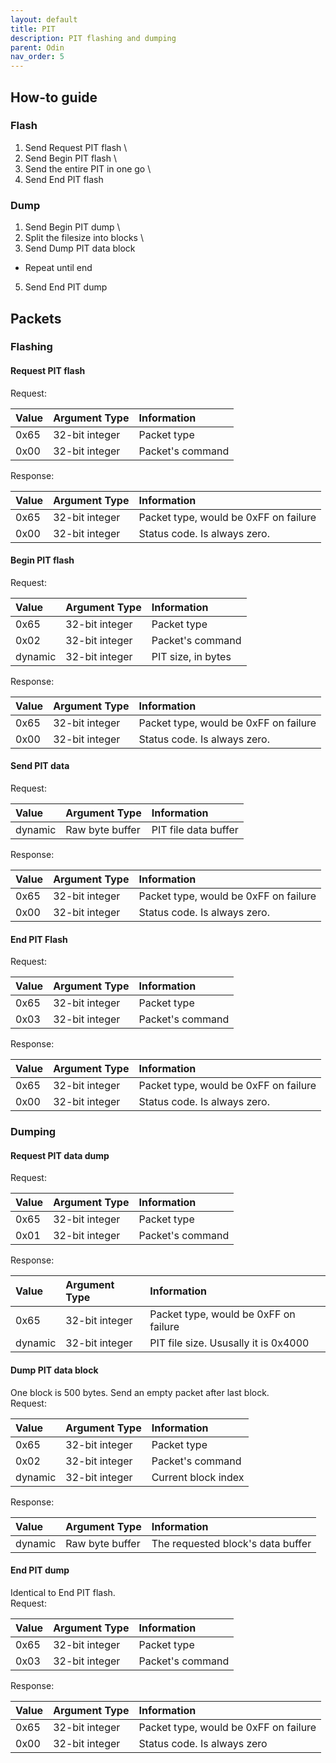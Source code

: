 ```yaml
---
layout: default
title: PIT
description: PIT flashing and dumping 
parent: Odin
nav_order: 5
---
```


## How-to guide
### Flash
1) Send Request PIT flash \
2) Send Begin PIT flash \
3) Send the entire PIT in one go \
4) Send End PIT flash
### Dump
1) Send Begin PIT dump \
2) Split the filesize into blocks \
3) Send Dump PIT data block
* Repeat until end

5) Send End PIT dump

## Packets
### Flashing
#### Request PIT flash
Request:

| Value        | Argument Type     | Information                 |
|:-------------|:------------------|:----------------------------|
| 0x65         | 32-bit integer    | Packet type                 |
| 0x00         | 32-bit integer    | Packet's command            |

Response:

| Value        | Argument Type     | Information                                 |
|:-------------|:------------------|:--------------------------------------------|
| 0x65         | 32-bit integer    | Packet type, would be 0xFF on failure       |
| 0x00         | 32-bit integer    | Status code. Is always zero.                |
#### Begin PIT flash
Request:

| Value        | Argument Type     | Information                 |
|:-------------|:------------------|:----------------------------|
| 0x65         | 32-bit integer    | Packet type                 |
| 0x02         | 32-bit integer    | Packet's command            |
| dynamic      | 32-bit integer    | PIT size, in bytes          |

Response:

| Value        | Argument Type     | Information                                 |
|:-------------|:------------------|:--------------------------------------------|
| 0x65         | 32-bit integer    | Packet type, would be 0xFF on failure       |
| 0x00         | 32-bit integer    | Status code. Is always zero.                |
#### Send PIT data
Request:

| Value        | Argument Type     | Information                 |
|:-------------|:------------------|:----------------------------|
| dynamic      | Raw byte buffer   | PIT file data buffer        |

Response:

| Value        | Argument Type     | Information                                 |
|:-------------|:------------------|:--------------------------------------------|
| 0x65         | 32-bit integer    | Packet type, would be 0xFF on failure       |
| 0x00         | 32-bit integer    | Status code. Is always zero.                |
#### End PIT Flash
Request:

| Value        | Argument Type     | Information                 |
|:-------------|:------------------|:----------------------------|
| 0x65         | 32-bit integer    | Packet type                 |
| 0x03         | 32-bit integer    | Packet's command            |

Response:

| Value        | Argument Type     | Information                                 |
|:-------------|:------------------|:--------------------------------------------|
| 0x65         | 32-bit integer    | Packet type, would be 0xFF on failure       |
| 0x00         | 32-bit integer    | Status code. Is always zero.                |
### Dumping
#### Request PIT data dump
Request:

| Value        | Argument Type     | Information                 |
|:-------------|:------------------|:----------------------------|
| 0x65         | 32-bit integer    | Packet type                 |
| 0x01         | 32-bit integer    | Packet's command            |

Response:

| Value        | Argument Type     | Information                                 |
|:-------------|:------------------|:--------------------------------------------|
| 0x65         | 32-bit integer    | Packet type, would be 0xFF on failure       |
| dynamic      | 32-bit integer    | PIT file size. Ususally it is 0x4000        |
#### Dump PIT data block
One block is 500 bytes. Send an empty packet after last block. \
Request:

| Value        | Argument Type     | Information                 |
|:-------------|:------------------|:----------------------------|
| 0x65         | 32-bit integer    | Packet type                 |
| 0x02         | 32-bit integer    | Packet's command            |
| dynamic      | 32-bit integer    | Current block index         |

Response:

| Value        | Argument Type     | Information                       |
|:-------------|:------------------|:----------------------------------|
| dynamic      | Raw byte buffer   | The requested block's data buffer |
#### End PIT dump
Identical to End PIT flash. \
Request:

| Value        | Argument Type     | Information                 |
|:-------------|:------------------|:----------------------------|
| 0x65         | 32-bit integer    | Packet type                 |
| 0x03         | 32-bit integer    | Packet's command            |

Response:

| Value        | Argument Type     | Information                                 |
|:-------------|:------------------|:--------------------------------------------|
| 0x65         | 32-bit integer    | Packet type, would be 0xFF on failure       |
| 0x00         | 32-bit integer    | Status code. Is always zero                 |
